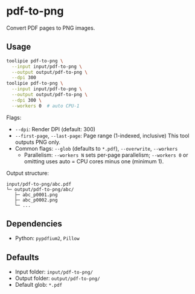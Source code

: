 # pdf-to-png

Convert PDF pages to PNG images.

## Usage

```bash
toolipie pdf-to-png \
  --input input/pdf-to-png \
  --output output/pdf-to-png \
  --dpi 300
toolipie pdf-to-png \
  --input input/pdf-to-png \
  --output output/pdf-to-png \
  --dpi 300 \
  --workers 0  # auto CPU-1
```

Flags:
- `--dpi`: Render DPI (default: 300)
- `--first-page`, `--last-page`: Page range (1-indexed, inclusive)
This tool outputs PNG only.
- Common flags: `--glob` (defaults to `*.pdf`), `--overwrite`, `--workers`
  - Parallelism: `--workers N` sets per-page parallelism; `--workers 0` or omitting uses auto = CPU cores minus one (minimum 1).

Output structure:

```
input/pdf-to-png/abc.pdf
└─ output/pdf-to-png/abc/
   ├─ abc_p0001.png
   ├─ abc_p0002.png
   └─ ...
```

## Dependencies

- Python: `pypdfium2`, `Pillow`

## Defaults

- Input folder: `input/pdf-to-png/`
- Output folder: `output/pdf-to-png/`
- Default glob: `*.pdf`

